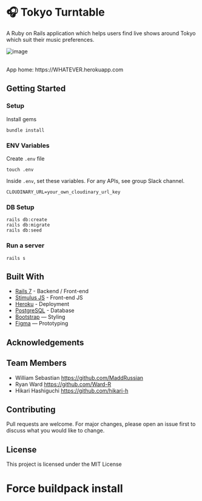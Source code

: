 
# 🎧 Tokyo Turntable

A Ruby on Rails application which helps users find live shows around Tokyo which suit their music preferences.

![image](https://github.com/user-attachments/assets/f712527e-270e-4c19-8d46-a01eb3107c7e)

<br>
App home: https://WHATEVER.herokuapp.com
   

## Getting Started
### Setup

Install gems
```
bundle install
```

### ENV Variables
Create `.env` file
```
touch .env
```
Inside `.env`, set these variables. For any APIs, see group Slack channel.
```
CLOUDINARY_URL=your_own_cloudinary_url_key
```

### DB Setup
```
rails db:create
rails db:migrate
rails db:seed
```

### Run a server
```
rails s
```

## Built With
- [Rails 7](https://guides.rubyonrails.org/) - Backend / Front-end
- [Stimulus JS](https://stimulus.hotwired.dev/) - Front-end JS
- [Heroku](https://heroku.com/) - Deployment
- [PostgreSQL](https://www.postgresql.org/) - Database
- [Bootstrap](https://getbootstrap.com/) — Styling
- [Figma](https://www.figma.com) — Prototyping

## Acknowledgements

## Team Members
- William Sebastian https://github.com/MaddRussian
- Ryan Ward https://github.com/Ward-R
- Hikari Hashiguchi https://github.com/hikari-h

## Contributing
Pull requests are welcome. For major changes, please open an issue first to discuss what you would like to change.

## License
This project is licensed under the MIT License
# Force buildpack install
